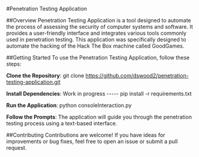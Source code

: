 #Penetration Testing Application

##Overview
Penetration Testing Application is a tool designed to automate the process of assessing the security of computer systems and software. It provides a user-friendly interface and integrates various tools commonly used in penetration testing. This application was specifically designed to automate the hacking of the Hack The Box machine called GoodGames.

##Getting Started
To use the Penetration Testing Application, follow these steps:

**Clone the Repository**: git clone https://github.com/dswood2/penetration-testing-application.git

**Install Dependencies**: Work in progress ----- pip install -r requirements.txt

**Run the Application**: python consoleInteraction.py

**Follow the Prompts**: The application will guide you through the penetration testing process using a text-based interface.

##Contributing
Contributions are welcome! If you have ideas for improvements or bug fixes, feel free to open an issue or submit a pull request.
